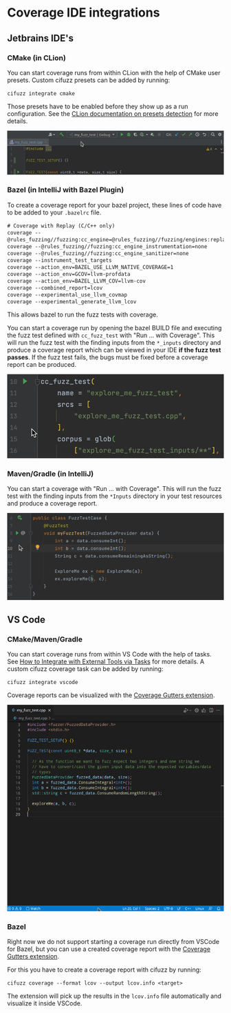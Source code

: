 # Coverage IDE integrations

## Jetbrains IDE's

### CMake (in CLion)

You can start coverage runs from within CLion with the help of CMake
user presets. Custom cifuzz presets can be added by running:

    cifuzz integrate cmake

Those presets have to be enabled before they show up as a run configuration.
See the [CLion documentation on presets
detection](https://www.jetbrains.com/help/clion/cmake-presets.html#detect) for
more details.

![CMake fuzz test in CLion](/docs/assets/coverage_clion.gif)

### Bazel (in IntelliJ with Bazel Plugin)

To create a coverage report for your bazel project, these lines of code have
to be added to your `.bazelrc` file.

```
# Coverage with Replay (C/C++ only)
coverage --@rules_fuzzing//fuzzing:cc_engine=@rules_fuzzing//fuzzing/engines:replay
coverage --@rules_fuzzing//fuzzing:cc_engine_instrumentation=none
coverage --@rules_fuzzing//fuzzing:cc_engine_sanitizer=none
coverage --instrument_test_targets
coverage --action_env=BAZEL_USE_LLVM_NATIVE_COVERAGE=1
coverage --action_env=GCOV=llvm-profdata
coverage --action_env=BAZEL_LLVM_COV=llvm-cov
coverage --combined_report=lcov
coverage --experimental_use_llvm_covmap
coverage --experimental_generate_llvm_lcov
```

This allows bazel to run the fuzz tests with coverage.

You can start a coverage run by opening the bazel BUILD file and executing the
fuzz test defined with `cc_fuzz_test` with "Run ... with Coverage".
This will run the fuzz test with the finding inputs from the `*_inputs` directory
and produce a coverage report which can be viewed in your IDE **if the fuzz test
passes**. If the fuzz test fails, the bugs must be fixed before a coverage report
can be produced.

![Bazel fuzz test in IntelliJ](assets/coverage_intellij_bazel.gif)

### Maven/Gradle (in IntelliJ)

You can start a coverage with "Run ... with Coverage". This will run the
fuzz test with the finding inputs from the `*Inputs` directory in
your test resources and produce a coverage report.

![Jazzer fuzz test in IntelliJ](/docs/assets/coverage_intellij_jazzer.gif)

## VS Code

### CMake/Maven/Gradle

You can start coverage runs from within VS Code with the help of tasks. See
[How to Integrate with External Tools via
Tasks](https://code.visualstudio.com/docs/editor/tasks) for more details. A
custom cifuzz coverage task can be added by running:

    cifuzz integrate vscode

Coverage reports can be visualized with the
[Coverage Gutters extension](https://marketplace.visualstudio.com/items?itemName=ryanluker.vscode-coverage-gutters).

![CMake fuzz test in VSCode](/docs/assets/coverage_vscode.gif)

### Bazel

Right now we do not support starting a coverage run directly from VSCode for Bazel,
but you can use a created coverage report with the
[Coverage Gutters extension](https://marketplace.visualstudio.com/items?itemName=ryanluker.vscode-coverage-gutters).

For this you have to create a coverage report with cifuzz by running:

    cifuzz coverage --format lcov --output lcov.info <target>

The extension will pick up the results in the `lcov.info` file automatically
and visualize it inside VSCode.
